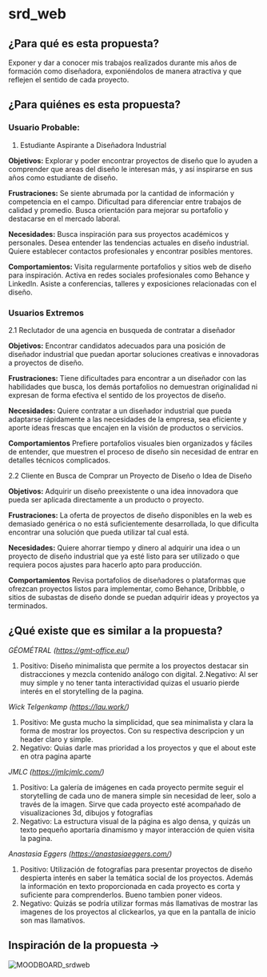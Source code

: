 # srd_web

## ¿Para qué es esta propuesta? 
Exponer y dar a conocer mis trabajos realizados durante mis años de formación como diseñadora, exponiéndolos de manera atractiva y que reflejen el sentido de cada proyecto.

## ¿Para quiénes es esta propuesta?

### Usuario Probable: 
1. Estudiante Aspirante a Diseñadora Industrial

**Objetivos:** 
Explorar y poder encontrar proyectos de diseño que lo ayuden a comprender que areas del diseño le interesan más, y así inspirarse en sus años como estudiante de diseño.

**Frustraciones:**
Se siente abrumada por la cantidad de información y competencia en el campo.
Dificultad para diferenciar entre trabajos de calidad y promedio.
Busca orientación para mejorar su portafolio y destacarse en el mercado laboral.

**Necesidades:**
Busca inspiración para sus proyectos académicos y personales.
Desea entender las tendencias actuales en diseño industrial.
Quiere establecer contactos profesionales y encontrar posibles mentores.

**Comportamientos:**
Visita regularmente portafolios y sitios web de diseño para inspiración.
Activa en redes sociales profesionales como Behance y LinkedIn.
Asiste a conferencias, talleres y exposiciones relacionadas con el diseño.

   
###  Usuarios Extremos
2.1 Reclutador de una agencia en busqueda de contratar a diseñador

**Objetivos:**
Encontrar candidatos adecuados para una posición de diseñador industrial que puedan aportar soluciones creativas e innovadoras a proyectos de diseño.
    
**Frustraciones:**
Tiene dificultades para encontrar a un diseñador con las habilidades que busca, los demás portafolios no demuestran  originalidad ni expresan de forma efectiva el sentido de los proyectos de diseño.
  
**Necesidades:**
Quiere contratar a un diseñador industrial que pueda adaptarse rápidamente a las necesidades de la empresa, sea eficiente y aporte ideas frescas que encajen en la visión de productos o servicios.

**Comportamientos**
Prefiere portafolios visuales bien organizados y fáciles de entender, que muestren el proceso de diseño sin necesidad de entrar en detalles técnicos complicados.
    

2.2 Cliente en Busca de Comprar un Proyecto de Diseño o Idea de Diseño

**Objetivos:**
Adquirir un diseño preexistente o una idea innovadora que pueda ser aplicada directamente a un producto o proyecto.
    
**Frustraciones:**
La oferta de proyectos de diseño disponibles en la web es demasiado genérica o no está suficientemente desarrollada, lo que dificulta encontrar una solución que pueda utilizar tal cual está.
  
**Necesidades:**
Quiere ahorrar tiempo y dinero al adquirir una idea o un proyecto de diseño industrial que ya esté listo para ser utilizado o que requiera pocos ajustes para hacerlo apto para producción.

**Comportamientos**
Revisa portafolios de diseñadores o plataformas que ofrezcan proyectos listos para implementar, como Behance, Dribbble, o sitios de subastas de diseño donde se puedan adquirir ideas y proyectos ya terminados.


## ¿Qué existe que es similar a la propuesta? 

*GÉOMÉTRAL (https://gmt-office.eu/)*

1. Positivo: Diseño minimalista que permite a los proyectos destacar sin distracciones y mezcla contenido análogo con digital.
2.Negativo: Al ser muy simple y no tener tanta interactividad quizas el usuario pierde interés en el storytelling de la pagina.

*Wick Telgenkamp (https://lau.work/)*

1. Positivo: Me gusta mucho la simplicidad, que sea minimalista y clara la forma de mostrar los proyectos. Con su respectiva descripcion y un header claro y simple.
2. Negativo: Quias darle mas prioridad a los proyectos y que el about este en otra pagina aparte

*JMLC (https://jmlcjmlc.com/)*

1. Positivo: La galería de imágenes en cada proyecto permite seguir el storytelling de cada uno de manera simple sin necesidad de leer, solo a través de la imagen. Sirve que cada proyecto esté acompañado de visualizaciones 3d, dibujos y fotografías
2. Negativo: La estructura visual de la página es algo densa, y quizás un texto pequeño aportaría dinamismo y mayor interacción de quien visita la pagina.

*Anastasia Eggers (https://anastasiaeggers.com/)*

1. Positivo: Utilización de fotografías para presentar proyectos de diseño despierta interés en saber la temática social de los proyectos. Además la información en texto proporcionada en cada proyecto es corta y suficiente para comprenderlos. Bueno tambien poner videos.
2. Negativo: Quizás se podría utilizar formas más llamativas de mostrar las imagenes de los proyectos al clickearlos, ya que en la pantalla de inicio son mas llamativos.


## Inspiración de la propuesta →
![MOODBOARD_srdweb](https://github.com/user-attachments/assets/281c9538-f1f6-4d7d-9873-60daa6508ae0)
